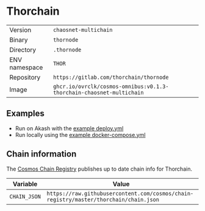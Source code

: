 # Thorchain

| | |
|---|---|
|Version|`chaosnet-multichain`|
|Binary|`thornode`|
|Directory|`.thornode`|
|ENV namespace|`THOR`|
|Repository|`https://gitlab.com/thorchain/thornode`|
|Image|`ghcr.io/ovrclk/cosmos-omnibus:v0.1.3-thorchain-chaosnet-multichain`|

## Examples

- Run on Akash with the [example deploy.yml](./deploy.yml)
- Run locally using the [example docker-compose.yml](./docker-compose.yml)

## Chain information

The [Cosmos Chain Registry](https://github.com/cosmos/chain-registry) publishes up to date chain info for Thorchain.

|Variable|Value|
|---|---|
|`CHAIN_JSON`|`https://raw.githubusercontent.com/cosmos/chain-registry/master/thorchain/chain.json`|
